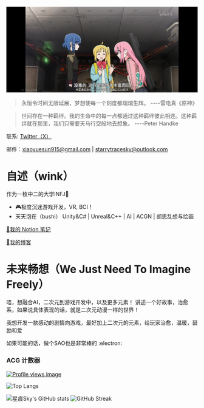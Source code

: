 ![](00.jpg)

> 永恒令时间无限延展，梦想使每一个刻度都熠熠生辉。      ----雷电真《原神》

> 世间存在一种羁绊。我的生命中的每一点都通过这种羁绊彼此相连。这种羁绊就在那里，我们只需要天马行空般地去想象。      ----Peter Handke


联系: [Twitter（X）](https://x.com/starrysky_fy)

邮件：xiaoyuesun915@gmail.com | starrytracesky@outlook.com

# 自述（wink）

作为一枚中二的大学INFJ📘 

- 🎮极度沉迷游戏开发，VR, BCI！
- 天天泡在（bushi） Unity&C# | Unreal&C++ | AI | ACGN | 胡思乱想与绘画

[📖我的 Notion 笔记](https://starrytracesky.notion.site/1ea5e9d8b4b04d0888db741d8014b091?pvs=4)

[📖我的博客](https://www.cnblogs.com/starrysky-skyler)

# 未来畅想（We Just Need To Imagine Freely）

唔，想融合AI，二次元到游戏开发中，以及更多元素！
讲述一个好故事，治愈系，如果说具体表现的话，就是二次元动漫一样的世界！

我想开发一款感动的剧情向游戏，最好加上二次元的元素，给玩家治愈，温暖，鼓励和爱

如果可能的话，做个SAO也是非常棒的 :electron:

### ACG 计数器

[![Profile views image](https://starry-trace-sky-moe-counter.vercel.app/get/@starry-trace-sky-profile?theme=rule34)](https://github.com/StarrySky-skyler)


![Top Langs](https://starry-trace-sky-readme-stats.vercel.app/api/top-langs/?username=StarrySky-skyler&layout=donut&langs_count=5)

![星痕Sky's GitHub stats](https://starry-trace-sky-readme-stats.vercel.app/api?username=StarrySky-skyler&count_private=true&show_icons=true&theme=tokyonight)
![GitHub Streak](http://github-readme-streak-stats.herokuapp.com?user=StarrySky-skyler&theme=tokyonight)
